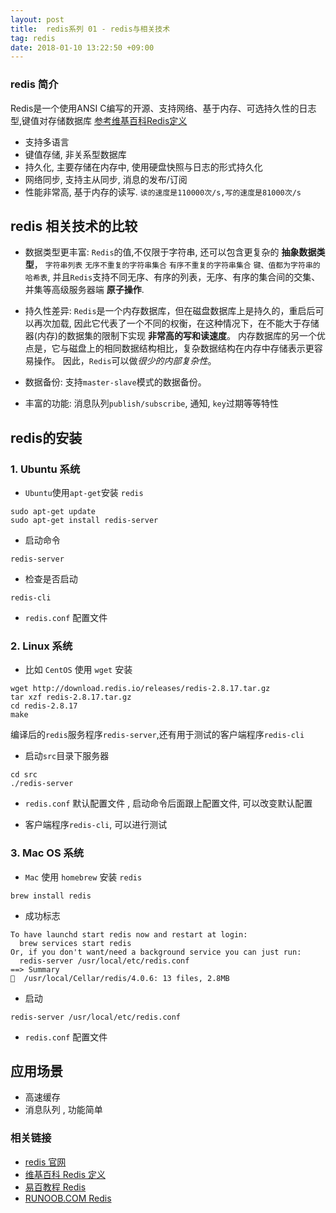 ```yaml
---
layout: post
title:  redis系列 01 - redis与相关技术
tag: redis
date: 2018-01-10 13:22:50 +09:00
---
```



### redis 简介

Redis是一个使用ANSI C编写的开源、支持网络、基于内存、可选持久性的日志型,键值对存储数据库 [参考维基百科Redis定义](https://zh.wikipedia.org/wiki/Redis)

* 支持多语言
* 键值存储, 非关系型数据库
* 持久化, 主要存储在内存中, 使用硬盘快照与日志的形式持久化
* 网络同步, 支持主从同步, 消息的发布/订阅
* 性能非常高, 基于内存的读写. `读的速度是110000次/s,写的速度是81000次/s`

## redis 相关技术的比较

* 数据类型更丰富: `Redis`的值,不仅限于字符串, 还可以包含更复杂的 **抽象数据类型**，
`字符串列表`
`无序不重复的字符串集合`
`有序不重复的字符串集合`
`键、值都为字符串的哈希表`,
并且`Redis`支持不同无序、有序的列表，无序、有序的集合间的交集、并集等高级服务器端 **原子操作**.

* 持久性差异: `Redis`是一个内存数据库，但在磁盘数据库上是持久的，重启后可以再次加载, 因此它代表了一个不同的权衡，在这种情况下，在不能大于存储器(内存)的数据集的限制下实现 **非常高的写和读速度**。
内存数据库的另一个优点是，它与磁盘上的相同数据结构相比，复杂数据结构在内存中存储表示更容易操作。 因此，`Redis`可以做*很少的内部复杂性*。

* 数据备份: 支持`master-slave`模式的数据备份。
* 丰富的功能:  消息队列`publish/subscribe`, 通知, `key`过期等等特性

## redis的安装

### 1. Ubuntu 系统
 
* `Ubuntu`使用`apt-get`安装 `redis`

```shell
sudo apt-get update 
sudo apt-get install redis-server
```

* 启动命令

```
redis-server
```

* 检查是否启动

```
redis-cli
``` 

* `redis.conf` 配置文件

### 2. Linux 系统

* 比如 `CentOS` 使用 `wget` 安装

```
wget http://download.redis.io/releases/redis-2.8.17.tar.gz
tar xzf redis-2.8.17.tar.gz
cd redis-2.8.17
make
```
编译后的`redis`服务程序`redis-server`,还有用于测试的客户端程序`redis-cli`

* 启动`src`目录下服务器

```
cd src
./redis-server
```

* `redis.conf` 默认配置文件 , 启动命令后面跟上配置文件, 可以改变默认配置

* 客户端程序`redis-cli`, 可以进行测试

### 3. Mac OS 系统
* `Mac` 使用 `homebrew` 安装 `redis`

```
brew install redis
```

* 成功标志

```
To have launchd start redis now and restart at login:
  brew services start redis
Or, if you don't want/need a background service you can just run:
  redis-server /usr/local/etc/redis.conf
==> Summary
🍺  /usr/local/Cellar/redis/4.0.6: 13 files, 2.8MB
```

* 启动

```
redis-server /usr/local/etc/redis.conf
```

* `redis.conf` 配置文件

## 应用场景

* 高速缓存
* 消息队列 , 功能简单


### 相关链接

* [redis 官网](http://www.redis.io/)
* [维基百科 Redis 定义](https://zh.wikipedia.org/wiki/Redis)
* [易百教程 Redis](http://www.yiibai.com/redis/redis_quick_guide.html)
* [RUNOOB.COM Redis](http://www.runoob.com/redis/redis-intro.html)

